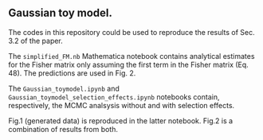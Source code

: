 ## Gaussian toy model.


The codes in this repository could be used to reproduce the results of Sec. 3.2 of the paper.


The `simplified_FM.nb` Mathematica notebook contains analytical estimates for the Fisher matrix only assuming the first term in the Fisher matrix (Eq. 48). The predictions are used in Fig. 2.

The `Gaussian_toymodel.ipynb` and `Gaussian_toymodel_selection_effects.ipynb` notebooks contain, respectively, the MCMC analsysis without and with selection effects. 

Fig.1 (generated data) is reproduced in the latter notebook. 
Fig.2 is a combination of results from both. 
